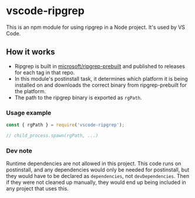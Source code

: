 # vscode-ripgrep

This is an npm module for using ripgrep in a Node project. It's used by VS Code.

## How it works

- Ripgrep is built in [microsoft/ripgrep-prebuilt](https://github.com/microsoft/ripgrep-prebuilt) and published to releases for each tag in that repo.
- In this module's postinstall task, it determines which platform it is being installed on and downloads the correct binary from ripgrep-prebuilt for the platform.
- The path to the ripgrep binary is exported as `rgPath`.

### Usage example

```js
const { rgPath } = require('vscode-ripgrep');

// child_process.spawn(rgPath, ...)
```

### Dev note

Runtime dependencies are not allowed in this project. This code runs on postinstall, and any dependencies would only be needed for postinstall, but they would have to be declared as `dependencies`, not `devDependencies`. Then if they were not cleaned up manually, they would end up being included in any project that uses this.
